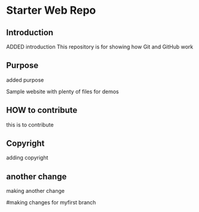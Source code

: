 # Starter Web Repo
## Introduction
ADDED introduction
This repository is for showing how Git and GitHub work

## Purpose
added purpose

Sample website with plenty of files for demos

## HOW to contribute
this is to contribute

## Copyright
adding copyright

## another change
making another change


#making changes for myfirst branch

